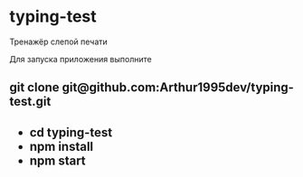 # typing-test
Тренажёр слепой печати

Для запуска приложения выполните

<h2>git clone git@github.com:Arthur1995dev/typing-test.git<h2>
<ul>
<li> cd typing-test </li>
<li> npm install </li>
<li> npm start </li>
</ul>